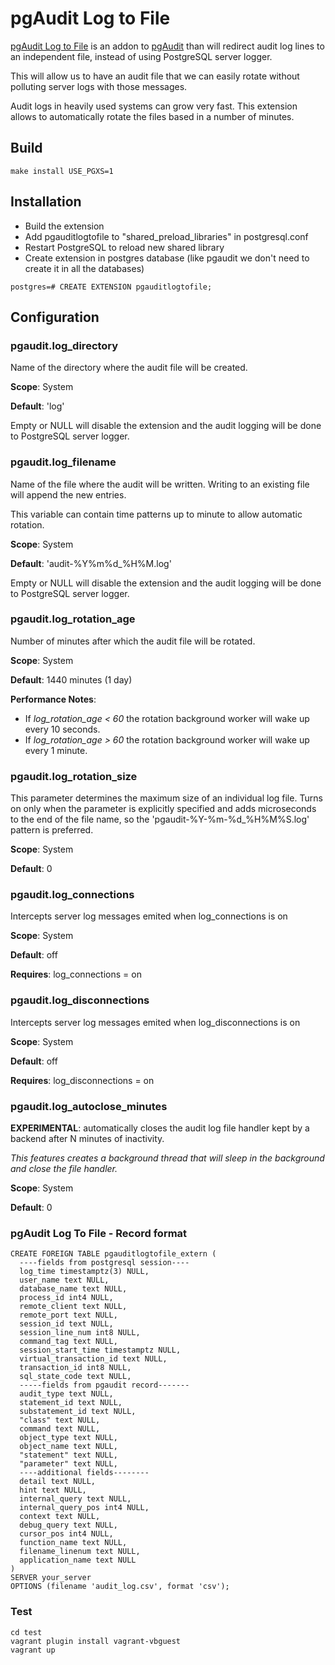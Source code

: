 # pgAudit Log to File

[pgAudit Log to File](https://github.com/fmbiete/pgauditlogtofile) is an addon to [pgAudit](https://www.pgaudit.org/) than will redirect audit log lines to an independent file, instead of using PostgreSQL server logger.

This will allow us to have an audit file that we can easily rotate without polluting server logs with those messages.

Audit logs in heavily used systems can grow very fast. This extension allows to automatically rotate the files based in a number of minutes.

## Build
```
make install USE_PGXS=1
```

## Installation
- Build the extension
- Add pgauditlogtofile to "shared_preload_libraries" in postgresql.conf
- Restart PostgreSQL to reload new shared library
- Create extension in postgres database (like pgaudit we don't need to create it in all the databases)

```
postgres=# CREATE EXTENSION pgauditlogtofile;
```

## Configuration

### pgaudit.log_directory
Name of the directory where the audit file will be created.

**Scope**: System

**Default**: 'log'

Empty or NULL will disable the extension and the audit logging will be done to PostgreSQL server logger.

### pgaudit.log_filename
Name of the file where the audit will be written. Writing to an existing file will append the new entries.

This variable can contain time patterns up to minute to allow automatic rotation.

**Scope**: System

**Default**: 'audit-%Y%m%d_%H%M.log'

Empty or NULL will disable the extension and the audit logging will be done to PostgreSQL server logger.

### pgaudit.log_rotation_age
Number of minutes after which the audit file will be rotated.

**Scope**: System

**Default**: 1440 minutes (1 day)

**Performance Notes**:
- If _log_rotation_age < 60_ the rotation background worker will wake up every 10 seconds.
- If _log_rotation_age > 60_ the rotation background worker will wake up every 1 minute.

### pgaudit.log_rotation_size
 This parameter determines the maximum size of an individual log file. Turns on only when the parameter is explicitly specified and adds microseconds to the end of the file name, so the 'pgaudit-%Y-%m-%d_%H%M%S.log' pattern is preferred.

**Scope**: System

**Default**: 0

### pgaudit.log_connections
Intercepts server log messages emited when log_connections is on

**Scope**: System

**Default**: off

**Requires**: log_connections = on

### pgaudit.log_disconnections
Intercepts server log messages emited when log_disconnections is on

**Scope**: System

**Default**: off

**Requires**: log_disconnections = on

### pgaudit.log_autoclose_minutes
**EXPERIMENTAL**: automatically closes the audit log file handler kept by a backend after N minutes of inactivity.

_This features creates a background thread that will sleep in the background and close the file handler._

**Scope**: System

**Default**: 0



### pgAudit Log To File - Record format
```
CREATE FOREIGN TABLE pgauditlogtofile_extern (
  ----fields from postgresql session----
  log_time timestamptz(3) NULL,
  user_name text NULL,
  database_name text NULL,
  process_id int4 NULL,
  remote_client text NULL,
  remote_port text NULL,
  session_id text NULL,
  session_line_num int8 NULL,
  command_tag text NULL,
  session_start_time timestamptz NULL,
  virtual_transaction_id text NULL,
  transaction_id int8 NULL,
  sql_state_code text NULL,
  -----fields from pgaudit record-------
  audit_type text NULL,
  statement_id text NULL,
  substatement_id text NULL,
  "class" text NULL,
  command text NULL,
  object_type text NULL,
  object_name text NULL,
  "statement" text NULL,
  "parameter" text NULL,
  ----additional fields--------
  detail text NULL,
  hint text NULL,
  internal_query text NULL,
  internal_query_pos int4 NULL,
  context text NULL,
  debug_query text NULL,
  cursor_pos int4 NULL,
  function_name text NULL,
  filename_linenum text NULL,
  application_name text NULL
)
SERVER your_server
OPTIONS (filename 'audit_log.csv', format 'csv');
```


### Test
```
cd test
vagrant plugin install vagrant-vbguest
vagrant up
```
